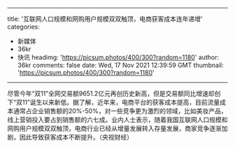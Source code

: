 
---
title: '互联网人口规模和网购用户规模双双触顶，电商获客成本连年递增'
categories: 
 - 新媒体
 - 36kr
 - 快讯
headimg: 'https://picsum.photos/400/300?random=1180'
author: 36kr
comments: false
date: Wed, 17 Nov 2021 12:39:59 GMT
thumbnail: 'https://picsum.photos/400/300?random=1180'
---

<div>   
尽管今年“双11”全网交易额9651.2亿元再创历史新高，但是交易额同比增速却创下“双11”诞生以来新低。据了解，近年来，电商平台的获客成本提高，目前流量成本通常占企业销售额的20%-50%，对一些竞争更为激烈的领域，比如美妆产品，线上营销投入要占到销售额的六七成。业内人士表示，随着我国互联网人口规模和网购用户规模双双触顶，电商行业已经从增量发展转入存量发展，商家竞争逐渐加剧，因此导致获客成本不断提升。（央视财经）  
</div>
            